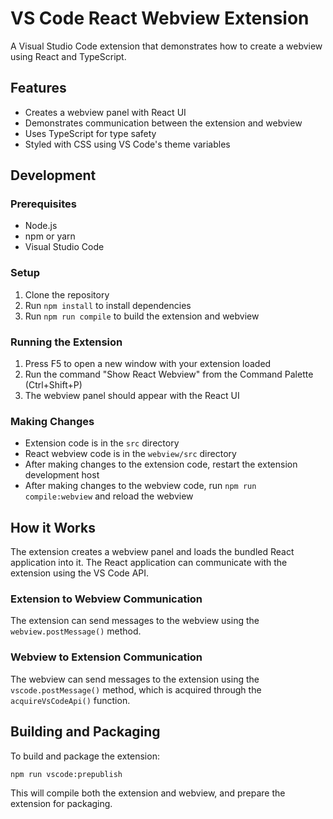 # VS Code React Webview Extension

A Visual Studio Code extension that demonstrates how to create a webview using React and TypeScript.

## Features

- Creates a webview panel with React UI
- Demonstrates communication between the extension and webview
- Uses TypeScript for type safety
- Styled with CSS using VS Code's theme variables

## Development

### Prerequisites

- Node.js
- npm or yarn
- Visual Studio Code

### Setup

1. Clone the repository
2. Run `npm install` to install dependencies
3. Run `npm run compile` to build the extension and webview

### Running the Extension

1. Press F5 to open a new window with your extension loaded
2. Run the command "Show React Webview" from the Command Palette (Ctrl+Shift+P)
3. The webview panel should appear with the React UI

### Making Changes

- Extension code is in the `src` directory
- React webview code is in the `webview/src` directory
- After making changes to the extension code, restart the extension development host
- After making changes to the webview code, run `npm run compile:webview` and reload the webview

## How it Works

The extension creates a webview panel and loads the bundled React application into it. The React application can communicate with the extension using the VS Code API.

### Extension to Webview Communication

The extension can send messages to the webview using the `webview.postMessage()` method.

### Webview to Extension Communication

The webview can send messages to the extension using the `vscode.postMessage()` method, which is acquired through the `acquireVsCodeApi()` function.

## Building and Packaging

To build and package the extension:

```bash
npm run vscode:prepublish
```

This will compile both the extension and webview, and prepare the extension for packaging.
